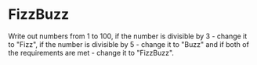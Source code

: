 # FizzBuzz

Write out numbers from 1 to 100, if the number is divisible by 3 - change it to "Fizz", if the number is divisible by 5 - change it to "Buzz" and if both of the requirements are met - change it to "FizzBuzz".
